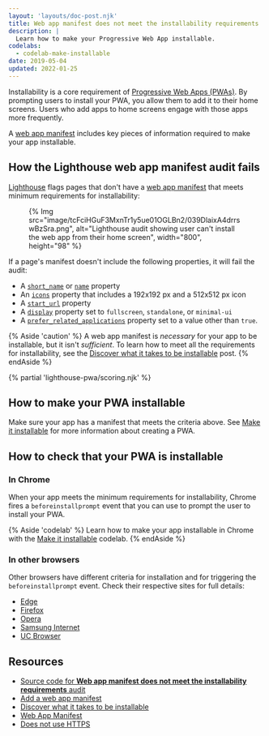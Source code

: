 ```yaml
---
layout: 'layouts/doc-post.njk'
title: Web app manifest does not meet the installability requirements
description: |
  Learn how to make your Progressive Web App installable.
codelabs:
  - codelab-make-installable
date: 2019-05-04
updated: 2022-01-25
---
```


Installability is a core requirement of [Progressive Web Apps (PWAs)](https://web.dev/progressive-web-apps/#make-it-installable).
By prompting users to install your PWA, you allow them to add it to their home screens.
Users who add apps to home screens engage with those apps more frequently.

A [web app manifest](https://web.dev/add-manifest/) includes key pieces of information
required to make your app installable.

## How the Lighthouse web app manifest audit fails

[Lighthouse](https://developers.google.com/web/tools/lighthouse/)
flags pages that don't have a [web app manifest](https://web.dev/add-manifest/)
that meets minimum requirements for installability:

<figure>
  {% Img src="image/tcFciHGuF3MxnTr1y5ue01OGLBn2/039DlaixA4drrswBzSra.png", alt="Lighthouse audit showing user can't install the web app from their home screen", width="800", height="98" %}
</figure>

If a page's manifest doesn't include the following properties,
it will fail the audit:
- A [`short_name`](https://developer.mozilla.org/docs/Web/Manifest/short_name)
  or [`name`](https://developer.mozilla.org/docs/Web/Manifest/name) property
- An [`icons`](https://developer.mozilla.org/docs/Web/Manifest/icons)
  property that includes a 192x192&nbsp;px and a 512x512&nbsp;px icon
- A [`start_url`](https://developer.mozilla.org/docs/Web/Manifest/start_url) property
- A [`display`](https://developer.mozilla.org/docs/Web/Manifest/display)
  property set to `fullscreen`, `standalone`, or `minimal-ui`
- A [`prefer_related_applications`](https://developers.google.com/web/fundamentals/app-install-banners/native)
  property set to a value other than `true`.

{% Aside 'caution' %}
A web app manifest is _necessary_ for your app to be installable,
but it isn't _sufficient_. To learn how to meet all the requirements
for installability, see the
[Discover what it takes to be installable](https://web.dev/progressive-web-apps/#make-it-installable) post.
{% endAside %}

{% partial 'lighthouse-pwa/scoring.njk' %}

## How to make your PWA installable
Make sure your app has a manifest that meets the criteria above.
See [Make it installable](/docs/lighthouse/pwa/#installable) for more information
about creating a PWA.

## How to check that your PWA is installable

### In Chrome

When your app meets the minimum requirements for installability,
Chrome fires a `beforeinstallprompt` event
that you can use to prompt the user to install your PWA.

{% Aside 'codelab' %}
Learn how to make your app installable in Chrome
with the [Make it installable](https://web.dev/codelab-make-installable) codelab.
{% endAside %}

### In other browsers
Other browsers have different criteria for installation
and for triggering the `beforeinstallprompt` event.
Check their respective sites for full details:
- [Edge](https://docs.microsoft.com/en-us/microsoft-edge/progressive-web-apps#requirements)
- [Firefox](https://developer.mozilla.org/docs/Web/Progressive_web_apps/Add_to_home_screen#How_do_you_make_an_app_A2HS-ready)
- [Opera](https://dev.opera.com/articles/installable-web-apps/)
- [Samsung Internet](https://hub.samsunginter.net/docs/ambient-badging/)
- [UC Browser](https://plus.ucweb.com/docs/pwa/docs-en/zvrh56)

## Resources

- [Source code for **Web app manifest does not meet the installability requirements** audit](https://github.com/GoogleChrome/lighthouse/blob/master/lighthouse-core/audits/installable-manifest.js)
- [Add a web app manifest](https://web.dev/add-manifest/)
- [Discover what it takes to be installable](https://web.dev/progressive-web-apps/#make-it-installable)
- [Web App Manifest](https://developer.mozilla.org/docs/Web/Manifest)
- [Does not use HTTPS](/docs/lighthouse/pwa/is-on-https/)
